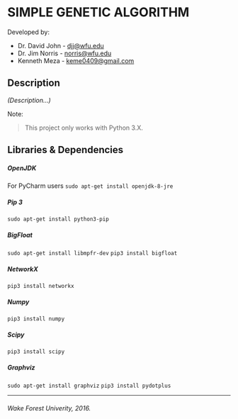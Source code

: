 # SIMPLE GENETIC ALGORITHM
Developed by:
* Dr. David John - djj@wfu.edu
* Dr. Jim Norris - norris@wfu.edu
* Kenneth Meza - keme0409@gmail.com

## Description
*(Description...)*

Note:
> This project only works with Python 3.X.

## Libraries & Dependencies
##### OpenJDK
For PyCharm users
`sudo apt-get install openjdk-8-jre`

##### Pip 3
`sudo apt-get install python3-pip`

##### BigFloat
`sudo apt-get install libmpfr-dev`
`pip3 install bigfloat`

##### NetworkX
`pip3 install networkx`

##### Numpy
`pip3 install numpy`

##### Scipy
`pip3 install scipy`

##### Graphviz
`sudo apt-get install graphviz`
`pip3 install pydotplus`

_ _ _
###### Wake Forest Univerity, 2016.

